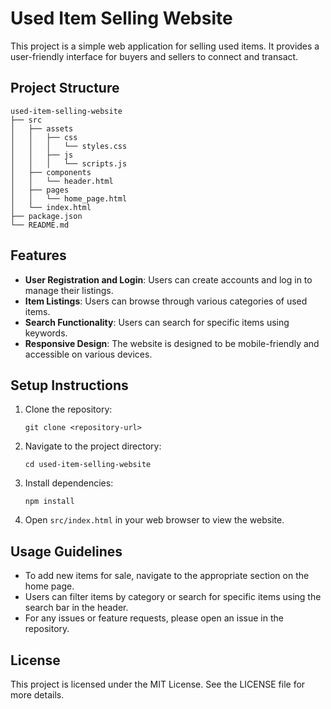 # Used Item Selling Website

This project is a simple web application for selling used items. It provides a user-friendly interface for buyers and sellers to connect and transact.

## Project Structure

```
used-item-selling-website
├── src
│   ├── assets
│   │   ├── css
│   │   │   └── styles.css
│   │   ├── js
│   │   │   └── scripts.js
│   ├── components
│   │   └── header.html
│   ├── pages
│   │   └── home_page.html
│   └── index.html
├── package.json
└── README.md
```

## Features

- **User Registration and Login**: Users can create accounts and log in to manage their listings.
- **Item Listings**: Users can browse through various categories of used items.
- **Search Functionality**: Users can search for specific items using keywords.
- **Responsive Design**: The website is designed to be mobile-friendly and accessible on various devices.

## Setup Instructions

1. Clone the repository:
   ```
   git clone <repository-url>
   ```

2. Navigate to the project directory:
   ```
   cd used-item-selling-website
   ```

3. Install dependencies:
   ```
   npm install
   ```

4. Open `src/index.html` in your web browser to view the website.

## Usage Guidelines

- To add new items for sale, navigate to the appropriate section on the home page.
- Users can filter items by category or search for specific items using the search bar in the header.
- For any issues or feature requests, please open an issue in the repository.

## License

This project is licensed under the MIT License. See the LICENSE file for more details.